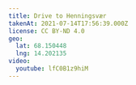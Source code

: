```yaml
---
title: Drive to Henningsvær
takenAt: 2021-07-14T17:56:39.000Z
license: CC BY-ND 4.0
geo:
  lat: 68.150448
  lng: 14.202135
video:
  youtube: lfC0B1z9hiM
---
```

